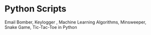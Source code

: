 # Python Scripts

Email Bomber, Keylogger	, Machine Learning Algorithms, Minsweeper, Snake Game,	Tic-Tac-Toe in Python
